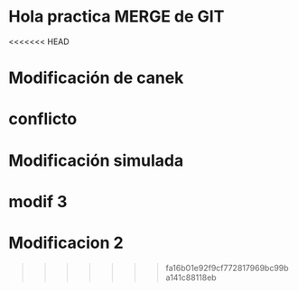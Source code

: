 # Hola practica MERGE de GIT
<<<<<<< HEAD

Modificación de canek
=======
# conflicto
# Modificación simulada
# modif 3
# Modificacion 2
>>>>>>> fa16b01e92f9cf772817969bc99ba141c88118eb

